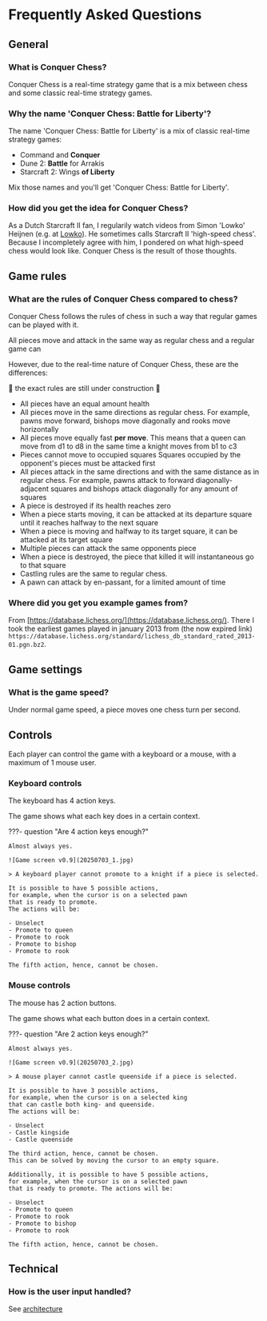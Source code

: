 # Frequently Asked Questions

## General

### What is Conquer Chess?

Conquer Chess is a real-time strategy game
that is a mix between chess and some classic real-time strategy games.

### Why the name 'Conquer Chess: Battle for Liberty'?

The name 'Conquer Chess: Battle for Liberty' is a mix
of classic real-time strategy games:

- Command and **Conquer**
- Dune 2: **Battle** for Arrakis
- Starcraft 2: Wings **of Liberty**

Mix those names and you'll get 'Conquer Chess: Battle for Liberty'.

### How did you get the idea for Conquer Chess?

As a Dutch Starcraft II fan, I regularily watch videos
from Simon 'Lowko' Heijnen (e.g. at [Lowko](https://lowko.tv/)).
He sometimes calls Starcraft II 'high-speed chess'.
Because I incompletely agree with him,
I pondered on what high-speed chess would look like.
Conquer Chess is the result of those thoughts.

## Game rules

### What are the rules of Conquer Chess compared to chess?

Conquer Chess follows the rules of chess
in such a way that regular games can be played with it.

All pieces move and attack in the same way as regular chess
and a regular game can

However, due to the real-time nature of Conquer Chess,
these are the differences:

:construction: the exact rules are still under construction :construction:

- All pieces have an equal amount health
- All pieces move in the same directions as regular chess.
  For example, pawns move forward, bishops move diagonally
  and rooks move horizontally
- All pieces move equally fast **per move**.
  This means that a queen can move from d1 to d8
  in the same time a knight moves from b1 to c3
- Pieces cannot move to occupied squares
  Squares occupied by the opponent's pieces must be attacked first
- All pieces attack in the same directions and with the same distance
  as in regular chess.
  For example, pawns attack to forward diagonally-adjacent squares
  and bishops attack diagonally for any amount of squares
- A piece is destroyed if its health reaches zero
- When a piece starts moving, it can be attacked at its departure square
  until it reaches halfway to the next square
- When a piece is moving and halfway to its target square,
  it can be attacked at its target square
- Multiple pieces can attack the same opponents piece
- When a piece is destroyed,
  the piece that killed it will instantaneous go to that square
- Castling rules are the same to regular chess.
- A pawn can attack by en-passant, for a limited amount of time

### Where did you get you example games from?

From [https://database.lichess.org/](https://database.lichess.org/).
There I took the earliest games played in january 2013
from (the now expired link)
`https://database.lichess.org/standard/lichess_db_standard_rated_2013-01.pgn.bz2`.

## Game settings

### What is the game speed?

Under normal game speed, a piece moves one chess turn per second.

## Controls

Each player can control the game with a keyboard or a mouse,
with a maximum of 1 mouse user.

### Keyboard controls

The keyboard has 4 action keys.

The game shows what each key does in a certain context.

???- question "Are 4 action keys enough?"

    Almost always yes.

    ![Game screen v0.9](20250703_1.jpg)

    > A keyboard player cannot promote to a knight if a piece is selected. 

    It is possible to have 5 possible actions,
    for example, when the cursor is on a selected pawn
    that is ready to promote. 
    The actions will be:

    - Unselect
    - Promote to queen
    - Promote to rook
    - Promote to bishop
    - Promote to rook

    The fifth action, hence, cannot be chosen.

### Mouse controls

The mouse has 2 action buttons.

The game shows what each button does in a certain context.

???- question "Are 2 action keys enough?"

    Almost always yes.

    ![Game screen v0.9](20250703_2.jpg)

    > A mouse player cannot castle queenside if a piece is selected. 

    It is possible to have 3 possible actions,
    for example, when the cursor is on a selected king
    that can castle both king- and queenside.
    The actions will be:

    - Unselect
    - Castle kingside
    - Castle queenside

    The third action, hence, cannot be chosen.
    This can be solved by moving the cursor to an empty square.

    Additionally, it is possible to have 5 possible actions,
    for example, when the cursor is on a selected pawn
    that is ready to promote. The actions will be:

    - Unselect
    - Promote to queen
    - Promote to rook
    - Promote to bishop
    - Promote to rook

    The fifth action, hence, cannot be chosen.

## Technical

### How is the user input handled?

See [architecture](architecture/README.md)
